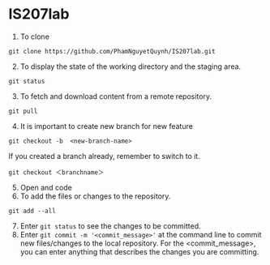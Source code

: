 # IS207lab
1. To clone
```
git clone https://github.com/PhamNguyetQuynh/IS207lab.git
```
2. To display the state of the working directory and the staging area.   
```
git status
```
3. To fetch and download content from a remote repository.
```
git pull
```
4. It is important to create new branch for new feature 
```
git checkout -b  <new-branch-name>
```
If you created a branch already, remember to switch to it.
```
git checkout ＜branchname＞
```
5. Open and code
6. To add the files or changes to the repository.
```
git add --all
```
7. Enter ```git status``` to see the changes to be committed.
8. Enter  ```git commit -m '<commit_message>'``` at the command line to commit new files/changes to the local repository. 
For the <commit_message>, you can enter anything that describes the changes you are committing.
